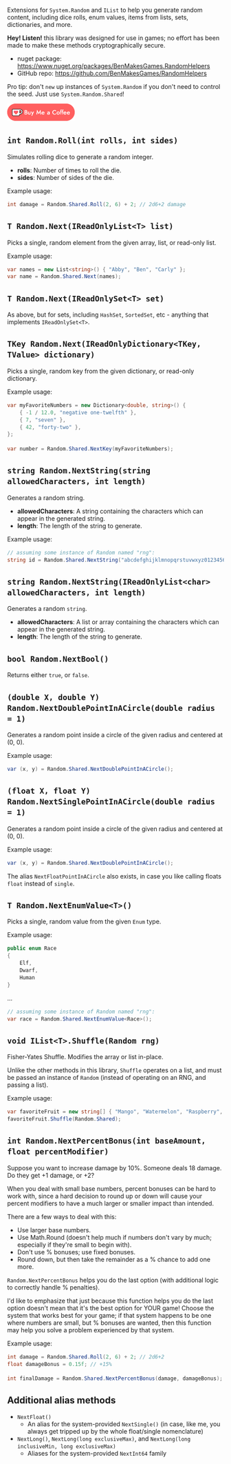 Extensions for `System.Random` and `IList` to help you generate random content, including dice rolls, enum values, items from lists, sets, dictionaries, and more.

**Hey! Listen!** this library was designed for use in games; no effort has been made to make these methods cryptographically secure.

* nuget package: https://www.nuget.org/packages/BenMakesGames.RandomHelpers
* GitHub repo: https://github.com/BenMakesGames/RandomHelpers

Pro tip: don't `new` up instances of `System.Random` if you don't need to control the seed. Just use `System.Random.Shared`!

[![Buy Me a Coffee at ko-fi.com](https://raw.githubusercontent.com/BenMakesGames/AssetsForNuGet/main/buymeacoffee.png)](https://ko-fi.com/A0A12KQ16)

## `int Random.Roll(int rolls, int sides)`

Simulates rolling dice to generate a random integer.

* **rolls**: Number of times to roll the die.
* **sides**: Number of sides of the die.

Example usage:

```c#
int damage = Random.Shared.Roll(2, 6) + 2; // 2d6+2 damage
```

## `T Random.Next(IReadOnlyList<T> list)`

Picks a single, random element from the given array, list, or read-only list.

Example usage:

```c#
var names = new List<string>() { "Abby", "Ben", "Carly" };
var name = Random.Shared.Next(names);
```

## `T Random.Next(IReadOnlySet<T> set)`

As above, but for sets, including `HashSet`, `SortedSet`, etc - anything that implements `IReadOnlySet<T>`.

## `TKey Random.Next(IReadOnlyDictionary<TKey, TValue> dictionary)`

Picks a single, random key from the given dictionary, or read-only dictionary.

Example usage:

```c#
var myFavoriteNumbers = new Dictionary<double, string>() {
    { -1 / 12.0, "negative one-twelfth" },
    { 7, "seven" },
    { 42, "forty-two" },
};

var number = Random.Shared.NextKey(myFavoriteNumbers);
```

## `string Random.NextString(string allowedCharacters, int length)`

Generates a random string.

* **allowedCharacters**: A string containing the characters which can appear in the generated string.
* **length**: The length of the string to generate.

Example usage:

```c#
// assuming some instance of Random named "rng":
string id = Random.Shared.NextString("abcdefghijklmnopqrstuvwxyz0123456789", 16);
```

## `string Random.NextString(IReadOnlyList<char> allowedCharacters, int length)`

Generates a random `string`.

* **allowedCharacters**: A list or array containing the characters which can appear in the generated string.
* **length**: The length of the string to generate.

## `bool Random.NextBool()`

Returns either `true`, or `false`.

## `(double X, double Y) Random.NextDoublePointInACircle(double radius = 1)`

Generates a random point inside a circle of the given radius and centered at (0, 0).

Example usage:

```c#
var (x, y) = Random.Shared.NextDoublePointInACircle();
```

## `(float X, float Y) Random.NextSinglePointInACircle(double radius = 1)`

Generates a random point inside a circle of the given radius and centered at (0, 0).

Example usage:

```c#
var (x, y) = Random.Shared.NextDoublePointInACircle();
```

The alias `NextFloatPointInACircle` also exists, in case you like calling floats `float` instead of `single`.

## `T Random.NextEnumValue<T>()`

Picks a single, random value from the given `Enum` type.

Example usage:

```c#
public enum Race
{
    Elf,
    Dwarf,
    Human
}
```

...

```c#
// assuming some instance of Random named "rng":
var race = Random.Shared.NextEnumValue<Race>();
```

## `void IList<T>.Shuffle(Random rng)`

Fisher-Yates Shuffle. Modifies the array or list in-place.

Unlike the other methods in this library, `Shuffle` operates on a list, and must be passed an instance of `Random` (instead of operating on an RNG, and passing a list).

Example usage:

```c#
var favoriteFruit = new string[] { "Mango", "Watermelon", "Raspberry", "Cantaloupe" };
favoriteFruit.Shuffle(Random.Shared);
```

## `int Random.NextPercentBonus(int baseAmount, float percentModifier)`

Suppose you want to increase damage by 10%. Someone deals 18 damage. Do they get +1 damage, or +2?

When you deal with small base numbers, percent bonuses can be hard to work with, since a hard decision to round up or down will cause your percent modifiers to have a much larger or smaller impact than intended.

There are a few ways to deal with this:

* Use larger base numbers.
* Use Math.Round (doesn't help much if numbers don't vary by much; especially if they're small to begin with).
* Don't use % bonuses; use fixed bonuses.
* Round down, but then take the remainder as a % chance to add one more.

`Random.NextPercentBonus` helps you do the last option (with additional logic to correctly handle % penalties).

I'd like to emphasize that just because this function helps you do the last option doesn't mean that it's the best option for YOUR game! Choose the system that works best for your game; if that system happens to be one where numbers are small, but % bonuses are wanted, then this function may help you solve a problem experienced by that system.

Example usage:

```c#
int damage = Random.Shared.Roll(2, 6) + 2; // 2d6+2
float damageBonus = 0.15f; // +15%

int finalDamage = Random.Shared.NextPercentBonus(damage, damageBonus);
```

## Additional alias methods

* `NextFloat()`
  * An alias for the system-provided `NextSingle()` (in case, like me, you always get tripped up by the whole float/single nomenclature)
* `NextLong()`, `NextLong(long exclusiveMax)`, and `NextLong(long inclusiveMin, long exclusiveMax)`
  * Aliases for the system-provided `NextInt64` family